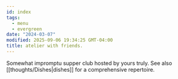 ```yaml
---
id: index
tags:
  - menu
  - evergreen
date: "2024-03-07"
modified: 2025-09-06 19:34:25 GMT-04:00
title: atelier with friends.
---
```


Somewhat impromptu supper club hosted by yours truly. See also [[thoughts/Dishes|dishes]] for a comprehensive repertoire.

<!-- NOTE for menu design: -->
<!-- - h2 for main headers -->
<!-- - h3 for dishes -->
<!-- make sure to target the header with == for highlights -->
<!-- - p for description -->
